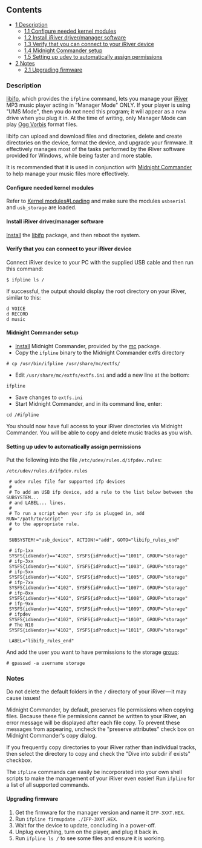 ## Contents

*   [1 Description](#Description)
    *   [1.1 Configure needed kernel modules](#Configure_needed_kernel_modules)
    *   [1.2 Install iRiver driver/manager software](#Install_iRiver_driver.2Fmanager_software)
    *   [1.3 Verify that you can connect to your iRiver device](#Verify_that_you_can_connect_to_your_iRiver_device)
    *   [1.4 Midnight Commander setup](#Midnight_Commander_setup)
    *   [1.5 Setting up udev to automatically assign permissions](#Setting_up_udev_to_automatically_assign_permissions)
*   [2 Notes](#Notes)
    *   [2.1 Upgrading firmware](#Upgrading_firmware)

### Description

[libifp](https://www.archlinux.org/packages/?name=libifp), which provides the `ifpline` command, lets you manage your [iRiver](https://en.wikipedia.org/wiki/Iriver#Discontinued_2 "wikipedia:Iriver") MP3 music player acting in "Manager Mode" ONLY. If your player is using "UMS Mode", then you do not need this program; it will appear as a new drive when you plug it in. At the time of writing, only Manager Mode can play [Ogg Vorbis](https://en.wikipedia.org/wiki/Vorbis "wikipedia:Vorbis") format files.

libifp can upload and download files and directories, delete and create directories on the device, format the device, and upgrade your firmware. It effectively manages most of the tasks performed by the iRiver software provided for Windows, while being faster and more stable.

It is recommended that it is used in conjunction with [Midnight Commander](https://en.wikipedia.org/wiki/Midnight_Commander "wikipedia:Midnight Commander") to help manage your music files more effectively.

#### Configure needed kernel modules

Refer to [Kernel modules#Loading](/index.php/Kernel_modules#Loading "Kernel modules") and make sure the modules `usbserial` and `usb_storage` are loaded.

#### Install iRiver driver/manager software

[Install](/index.php/Install "Install") the [libifp](https://www.archlinux.org/packages/?name=libifp) package, and then reboot the system.

#### Verify that you can connect to your iRiver device

Connect iRiver device to your PC with the supplied USB cable and then run this command:

```
$ ifpline ls /

```

If successful, the output should display the root directory on your iRiver, similar to this:

```
d VOICE
d RECORD
d music

```

#### Midnight Commander setup

*   [Install](/index.php/Install "Install") Midnight Commander, provided by the [mc](https://www.archlinux.org/packages/?name=mc) package.
*   Copy the `ifpline` binary to the Midnight Commander extfs directory

```
# cp /usr/bin/ifpline /usr/share/mc/extfs/

```

*   Edit `/usr/share/mc/extfs/extfs.ini` and add a new line at the bottom:

```
ifpline

```

*   Save changes to `extfs.ini`
*   Start Midnight Commander, and in its command line, enter:

```
cd /#ifpline

```

You should now have full access to your iRiver directories via Midnight Commander. You will be able to copy and delete music tracks as you wish.

#### Setting up udev to automatically assign permissions

Put the following into the file `/etc/udev/rules.d/ifpdev.rules`:

 `/etc/udev/rules.d/ifpdev.rules` 

```
 # udev rules file for supported ifp devices
 #
 # To add an USB ifp device, add a rule to the list below between the SUBSYSTEM...
 # and LABEL... lines.
 #
 # To run a script when your ifp is plugged in, add RUN="/path/to/script"
 # to the appropriate rule.
 #

 SUBSYSTEM!="usb_device", ACTION!="add", GOTO="libifp_rules_end"

 # ifp-1xx
 SYSFS{idVendor}=="4102", SYSFS{idProduct}=="1001", GROUP="storage"
 # ifp-3xx
 SYSFS{idVendor}=="4102", SYSFS{idProduct}=="1003", GROUP="storage"
 # ifp-5xx
 SYSFS{idVendor}=="4102", SYSFS{idProduct}=="1005", GROUP="storage"
 # ifp-7xx
 SYSFS{idVendor}=="4102", SYSFS{idProduct}=="1007", GROUP="storage"
 # ifp-8xx
 SYSFS{idVendor}=="4102", SYSFS{idProduct}=="1008", GROUP="storage"
 # ifp-9xx
 SYSFS{idVendor}=="4102", SYSFS{idProduct}=="1009", GROUP="storage"
 # ifpdev
 SYSFS{idVendor}=="4102", SYSFS{idProduct}=="1010", GROUP="storage"
 # The N10
 SYSFS{idVendor}=="4102", SYSFS{idProduct}=="1011", GROUP="storage"

 LABEL="libifp_rules_end"

```

And add the user you want to have permissions to the storage [group](/index.php/Group "Group"):

```
# gpasswd -a username storage

```

### Notes

Do not delete the default folders in the `/` directory of your iRiver — it may cause issues!

Midnight Commander, by default, preserves file permissions when copying files. Because these file permissions cannot be written to your iRiver, an error message will be displayed after each file copy. To prevent these messages from appearing, uncheck the "preserve attributes" check box on Midnight Commander's copy dialog.

If you frequently copy directories to your iRiver rather than individual tracks, then select the directory to copy and check the "Dive into subdir if exists" checkbox.

The `ifpline` commands can easily be incorporated into your own shell scripts to make the management of your iRiver even easier! Run `ifpline` for a list of all supported commands.

#### Upgrading firmware

1.  Get the firmware for the manager version and name it `IFP-3XXT.HEX`.
2.  Run `ifpline firmupdate ./IFP-3XXT.HEX`.
3.  Wait for the device to update, concluding in a power-off.
4.  Unplug everything, turn on the player, and plug it back in.
5.  Run `ifpline ls /` to see some files and ensure it is working.